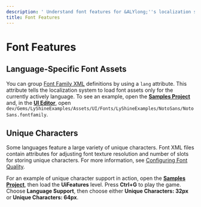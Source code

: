 ```yaml
---
description: ' Understand font features for &ALYlong;''s localization system. '
title: Font Features
---
```

# Font Features<a name="localization-fontfeatures"></a>



## Language\-Specific Font Assets<a name="localization-fontfeatures-assets"></a>

You can group [Font Family XML](/docs/userguide/ui-fonts-create-font-families.md) definitions by using a `lang` attribute\. This attribute tells the localization system to load font assets only for the currently actively language\. To see an example, open the **[Samples Project](/docs/userguide/sample-project-samples.md)** and, in the [**UI Editor**](/docs/userguide/ui-editor-using.md), open `dev/Gems/LyShineExamples/Assets/UI/Fonts/LyShineExamples/NotoSans/NotoSans.fontfamily`\.

## Unique Characters<a name="localization-fontfeatures-unique"></a>

Some languages feature a large variety of unique characters\. Font XML files contain attributes for adjusting font texture resolution and number of slots for storing unique characters\. For more information, see [Configuring Font Quality](/docs/userguide/ui-fonts-rendering.md)\.

For an example of unique character support in action, open the **[Samples Project](/docs/userguide/sample-project-samples.md)**, then load the **UiFeatures** level\. Press **Ctrl\+G** to play the game\. Choose **Language Support**, then choose either **Unique Characters: 32px** or **Unique Characters: 64px**\.